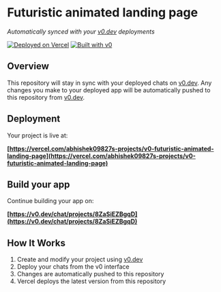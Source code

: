 # Futuristic animated landing page

*Automatically synced with your [v0.dev](https://v0.dev) deployments*

[![Deployed on Vercel](https://img.shields.io/badge/Deployed%20on-Vercel-black?style=for-the-badge&logo=vercel)](https://vercel.com/abhishek09827s-projects/v0-futuristic-animated-landing-page)
[![Built with v0](https://img.shields.io/badge/Built%20with-v0.dev-black?style=for-the-badge)](https://v0.dev/chat/projects/8ZaSiEZBgqD)

## Overview

This repository will stay in sync with your deployed chats on [v0.dev](https://v0.dev).
Any changes you make to your deployed app will be automatically pushed to this repository from [v0.dev](https://v0.dev).

## Deployment

Your project is live at:

**[https://vercel.com/abhishek09827s-projects/v0-futuristic-animated-landing-page](https://vercel.com/abhishek09827s-projects/v0-futuristic-animated-landing-page)**

## Build your app

Continue building your app on:

**[https://v0.dev/chat/projects/8ZaSiEZBgqD](https://v0.dev/chat/projects/8ZaSiEZBgqD)**

## How It Works

1. Create and modify your project using [v0.dev](https://v0.dev)
2. Deploy your chats from the v0 interface
3. Changes are automatically pushed to this repository
4. Vercel deploys the latest version from this repository